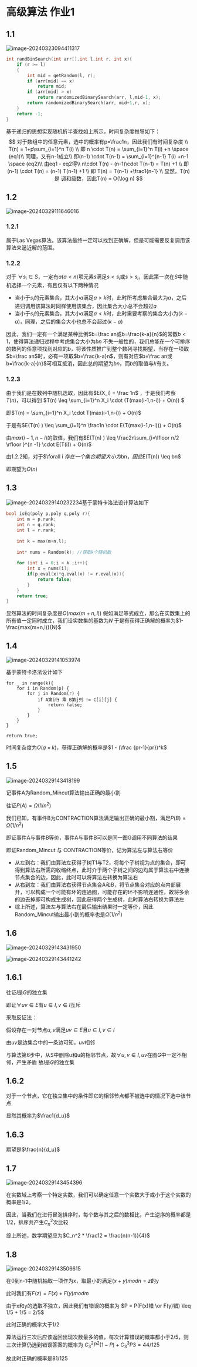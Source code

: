 # 高级算法 作业1

## 1.1

![image-20240323094411317](./作业1.assets/image-20240323094411317.png)

```c++
int randBinSearch(int arr[],int l,int r, int x){
    if (r >= l)
    {
        int mid = getRandom(l, r);
        if (arr[mid] == x)
            return mid;
        if (arr[mid] > x)
          	return randomizedBinarySearch(arr, l,mid-1, x);
        return randomizedBinarySearch(arr, mid+1,r, x);
    }
    return -1;
}
```
基于递归的思想实现随机折半查找如上所示，时间复杂度推导如下：
$$
对于数组中的任意元素，选中的概率有p=\frac1n，因此我们有时间复杂度 \\
T(n) = 1+p\sum_{i=1}^n T(i) \\
即 n \cdot T(n) = \sum_{i=1}^n T(i) +n  \space (eq1)\\
同理，又有n-1成立\\
即(n-1) \cdot T(n-1) = \sum_{i=1}^{n-1} T(i) +n-1 \space (eq2)\\
由eq1 - eq2得\\
n\cdot T(n) - (n-1)\cdot T(n-1) = T(n) +1 \\
即 (n-1) \cdot T(n) = (n-1) T(n-1) +1 \\
即 T(n) = T(n-1) +\frac1{n-1} \\
显然，T(n) 是 调和级数，因此T(n) = O(\log n)
$$

## 1.2 

![image-20240329111646016](./作业1.assets/image-20240329111646016.png)

### 1.2.1

属于Las Vegas算法。该算法最终一定可以找到正确解，但是可能需要反复调用该算法来逼近解的范围。

### 1.2.2


对于 $\forall s_i \in S$，一定有$a(a<n)$项元素$s$满足$s < s_i$或$s>s_i$，因此第一次在$S$中随机选择一个元素，有且仅有以下两种情况 
* 当小于$s_i$的元素集合，其大小$a$满足$a>k$时，此时所考虑集合最大为$a$，之后递归调用该算法时同样使用该集合，因此集合大小总不会超过$a$
* 当小于$s_i$的元素集合，其大小$a$满足$a<k$时，此时需要考察的集合大小为$(k-a)$，同理，之后的集合大小也总不会超过$(k-a)$

因此，我们一定有一个满足某种比例$b=\frac an或b=\frac{k-a}{n}$的常数$b<1$，使得算法递归过程中考虑集合大小为$bn$
不失一般性的，我们总能在一个可排序的数列的任意项找到对应的$b$，将该性质推广到整个数列寻找期望，当存在一项取$b=\frac an$时，必有一项取$b=\frac{k-a}n$，则有对应$b=\frac an或b=\frac{k-a}{n}$可相互抵消，因此总的期望为$bn$，而$b$的取值与$k$有关。

### 1.2.3

由于我们是在数列中随机选取，因此有$E(X_i) = \frac 1n$ ，于是我们考察$T(n)$，可以得到
$T(n) \leq \sum_{i=1}^n X_i \cdot (T(max(i-1,n-i)) + O(n)) $

即$T(n) = \sum_{i=1}^n X_i \cdot T(max(i-1,n-i)) + O(n)$

于是有$E(T(n) )  \leq \sum_{i=1}^n \frac1n  \cdot E(T(max(i-1,n-i))) + O(n)$​

由$max(i-1,n-i)$的取值，我们有$E(T(n) )  \leq \frac2n\sum_{i=\lfloor n/2 \rfloor }^{n -1}  \cdot E(T(i)) + O(n)$

由1.2.2知，对于$\forall i $存在一个集合期望大小为$bn$，因此$E(T(n)) \leq bn$

即期望为$O(n)$



## 1.3

![image-20240329140232234](./作业1.assets/image-20240329140232234.png)基于蒙特卡洛法设计算法如下

```c++
bool isEq(poly p,poly q,poly r){
    int m = p.rank;
    int n = q.rank;
    int l = r.rank;
    
    int k = max(m+n,l);
    
    int* nums = Random(k); //获取k个随机数
    
    for (int i = 0;i < k ;i++){
        int x = nums[i];
        if(p.eval(x)*q.eval(x) != r.eval(x)){
            return false;
        }
    }
    return true;
}
```

显然算法的时间复杂度是$O(max(m+n,l))$
假如满足等式成立，那么在实数集上的所有值一定同时成立，我们设实数集的基数为$N$
于是有获得正确解的概率为$1-\frac{max(m+n,l)}{N}$



## 1.4

![image-20240329141053974](./作业1.assets/image-20240329141053974.png)

基于蒙特卡洛法设计如下

```
for _ in range(k){
	for i in Random(p) {	
        for j in Random(r) {
            if A第i行 乘 B第j列 != C[i][j] {
                return false;
            }
        }
    }
}
    
return true;
```

时间复杂度为$O(q\times k)$，获得正确解的概率是$1 - (\frac {pr-1}{pr})^k$



## 1.5

![image-20240329143418199](./作业1.assets/image-20240329143418199.png)

记事件A为Random_Mincut算法输出正确的最小割

往证$P(A) = \Omega(1/n^2)$

我们已知，有事件B为CONTRACTION算法满足输出正确的最小割，满足$P(B) =\Omega(1/n^2)$

即证事件A与事件B等价，事件A与事件B可以是同一图G调用不同算法的结果

即证Random_Mincut 与 CONTRACTION等价，记为算法左与算法右等价



* 从左到右：我们由算法左获得子树T1与T2，将每个子树视为点的集合，即可得到算法右所需的收缩终点，此时介于两个子树之间的边均属于算法右中连接节点集合的边，因此，此时可以将算法左转换为算法右
* 从右到左：我们由算法右获得节点集合A和B，将节点集合对应的点内部展开，可以构成一个可能有环的连通图，可能存在的环不影响连通性，故将多余的边去掉即可构成生成树，因此获得两个生成树，此时算法右转换为算法左
* 综上所述，算法左与算法右在最后输出结果时一定等价，因此Random_Mincut输出最小割的概率也是$\Omega(1/n^2)$



## 1.6

![image-20240329143431950](./作业1.assets/image-20240329143431950.png)

![image-20240329143441242](./作业1.assets/image-20240329143441242.png)

## 1.6.1

往证$I$是$G$​的独立集

即证$\forall uv \in E$有$u\in I ,v\in I$互斥



采取反证法：

假设存在一对节点$u,v$满足$uv\in E$且$u\in I,v\in I$

由$uv$是边集合中的一条边可知，$uv$相邻

与算法第6步中，从S中删除u和u的相邻节点，故$\forall u,v \in I,uv$在图$G$中一定不相邻，产生矛盾
故$I$是$G$​的独立集



## 1.6.2

对于一个节点，它在独立集中的条件即它的相邻节点都不被选中的情况下选中该节点

显然其概率为$\frac1{d_u}$



## 1.6.3

期望是$\frac{n}{d_u}$

## 1.7

![image-20240329143454396](./作业1.assets/image-20240329143454396.png)

在实数域上考察一个特定实数，我们可以确定任意一个实数大于或小于这个实数的概率是1/2。

因此，当我们在进行冒泡排序时，每个数与其之后的数相比，产生逆序的概率都是1/2，排序共产生$C_n^2$次比较

综上所述，数学期望应为$C_n^2 * \frac12 = \frac{n(n-1)}{4}$



## 1.8

![image-20240329143506615](./作业1.assets/image-20240329143506615.png)

在0到n-1中随机抽取一项作为x，取最小的满足$(x+y) mod n = z$的y

此时我们有$F(z) = F(x) + F(y) mod m$

由于x和y的选取不独立，因此我们有错误的概率为 $P = P(F(x)错 \or F(y)错) \leq 1/5 + 1/5 = 2/5$

此时正确的概率大于1/2



算法运行三次后应该返回出现次数最多的值，每次计算错误的概率都小于2/5，则三次计算仍选到错误答案的概率为
$C_3^2 P^2 (1-P) + C_3^3P3 = 44/125$

故此时正确的概率是$81/125$

